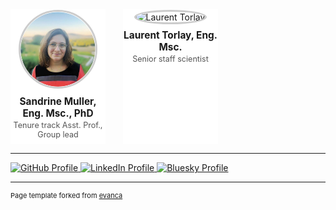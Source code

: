 <style>
.profile-section {
  margin-bottom: 2em;
  padding-bottom: 2em;
  border-bottom: 1px solid #ccc; /* thin grey separator */
}
.section-title {
  font-size: 1.2em;
  font-weight: bold;
  margin-bottom: 1em;
  text-align: left;
  color: #333;
}
.profile-grid {
  display: flex;
  flex-wrap: wrap;
  gap: 2em;
}
.profile-card {
  text-align: center;
  width: 150px;
  cursor: pointer;
  margin-bottom: 0; /* no extra space, handled by grid */
  border: 1px solid transparent;
  padding-bottom: 0.5em;
  transition: border-color 0.3s;
  background: #fff;
}
.profile-card:hover {
  border-color: #420459;
}
.profile-img {
  width: 120px;
  height: 120px;
  object-fit: cover;
  border-radius: 50%;
  border: 3px solid #ccc;
  transition: border-color 0.3s;
}
.profile-img:hover {
  border-color: #420459;
}
.profile-name {
  margin-top: 0.5em;
  font-weight: bold;
  font-size: 1.1em;
}
.profile-subheader {
  font-weight: normal;
  font-size: 0.9em;
  color: #555;
  margin-top: 0.2em;
}
.profile-bio {
  display: none; 
  margin-top: 0.8em;
  font-size: 0.9em;
  color: #333;
  border-top: 1px solid #ddd;
  padding-top: 0.5em;
  text-align: left;
}
.profile-card.active .profile-bio {
  display: block;
}
</style>

<div class="profile-grid">
  <div class="profile-card" onclick="this.classList.toggle('active')">
    <img class="profile-img" src="/images/sandrine_portrait.png" alt="Sandrine Muller">
    <div class="profile-name">Sandrine Muller, Eng. Msc., PhD</div>
    <div class="profile-subheader">Tenure track Asst. Prof., Group lead</div>
    <div class="profile-bio">Sandrine Muller is a tenure track assistant professor at the LIGLAB (Informatics Laboratory of Grenoble), Grenoble-Alpes University (UGA). In April 2025, Sandrine joined UGA, hosting one of the top AI French cluster, to pursue her academic career in AI for health. During her academic career, Sandrine specialized in the fields of artificial intelligence (AI) applied to chemoinformatics, genomics, and brain imaging with core component in methodology. Her current interests are on data integration, health use cases, and Bayesian generative modelling. 
    With a PhD in neuroscience, her expertise lies in statistical analysis applied to high-dimensional health data, particularly in small sample size problems.
    Throughout her scientific career, both in academia and the private sector, she has collaborated with renowned institutions such as the Swiss Federal Institute of Technology in Lausanne (EPFL), Harvard Medical School/Massachusetts General Hospital, Duke University, and the Broad Institute of MIT and Harvard.
    Her work encompasses various aspects of health, from chemical biology (gene expression analysis to biomarker discovery), and extends to machine learning domains, including signal processing, Bayesian statistics, predictive analysis, biological networks, and experimental design.</div>
  </div>

  <div class="profile-card" onclick="this.classList.toggle('active')">
    <img class="profile-img" src="person2.jpg" alt="Laurent Torlay">
    <div class="profile-name">Laurent Torlay,  Eng. Msc.</div>
    <div class="profile-subheader">Senior staff scientist</div>
    <div class="profile-bio">...</div>
  </div>
  <!-- Add more profiles as needed -->
</div>

---


<p>
  <a href="https://github.com/sandrine-muller-research/" target="_blank" title="GitHub">
    <img src="https://img.shields.io/badge/-GitHub-black?style=flat&logo=github&logoColor=white" alt="GitHub Profile">
  </a>
  <a href="https://www.linkedin.com/in/sandrine-muller-phd-ba459725/" target="_blank" title="LinkedIn">
    <img src="https://img.shields.io/badge/-LinkedIn-blue?style=flat&logo=linkedin&logoColor=white" alt="LinkedIn Profile">
  </a>
  <a href="https://bsky.app/profile/sandrine-muller.bsky.social" target="_blank" title="Bluesky">
    <img src="https://img.shields.io/badge/-Bluesky-00A1E4?style=flat&logo=bluesky&logoColor=white" alt="Bluesky Profile">
  </a>
</p>

---
<p style="font-size:11px">Page template forked from <a href="https://github.com/evanca/quick-portfolio">evanca</a></p>
<!-- Remove above link if you don't want to attibute -->
